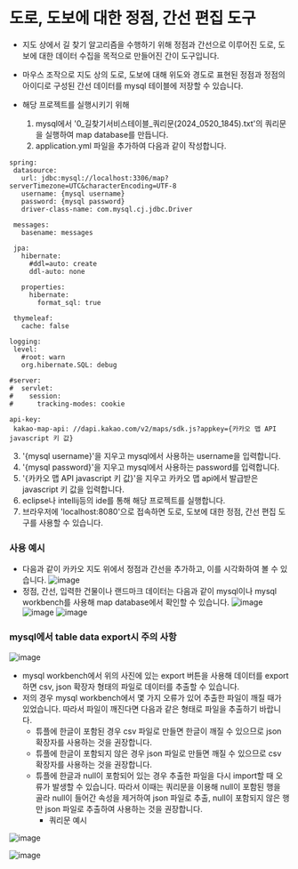 # 도로, 도보에 대한 정점, 간선 편집 도구

- 지도 상에서 길 찾기 알고리즘을 수행하기 위해 정점과 간선으로 이루어진 도로, 도보에 대한 데이터 수집을 목적으로 만들어진 간이 도구입니다.
- 마우스 조작으로 지도 상의 도로, 도보에 대해 위도와 경도로 표현된 정점과 정점의 아이디로 구성된 간선 데이터를 mysql 테이블에 저장할 수 있습니다.

- 해당 프로젝트를 실행시키기 위해
  1. mysql에서 '0_길찾기서비스테이블_쿼리문(2024_0520_1845).txt'의 쿼리문을 실행하여 map database를 만듭니다.
  2. application.yml 파일을 추가하여 다음과 같이 작성합니다.
 ```
spring:
  datasource:
    url: jdbc:mysql://localhost:3306/map?serverTimezone=UTC&characterEncoding=UTF-8
    username: {mysql username}
    password: {mysql password}
    driver-class-name: com.mysql.cj.jdbc.Driver

  messages:
    basename: messages

  jpa:
    hibernate:
      #ddl=auto: create
      ddl-auto: none

    properties:
      hibernate:
        format_sql: true

  thymeleaf:
    cache: false

logging:
  level:
    #root: warn
    org.hibernate.SQL: debug

#server:
#  servlet:
#    session:
#      tracking-modes: cookie

api-key:
  kakao-map-api: //dapi.kakao.com/v2/maps/sdk.js?appkey={카카오 맵 API javascript 키 값}
```
  3. '{mysql username}'을 지우고 mysql에서 사용하는 username을 입력합니다.
  4. '{mysql password}'을 지우고 mysql에서 사용하는 password를 입력합니다.
  5. '{카카오 맵 API javascript 키 값}'을 지우고 카카오 맵 api에서 발급받은 javascript 키 값을 입력합니다.
  6. eclipse나 intellij등의 ide를 통해 해당 프로젝트를 실행합니다.
  7. 브라우저에 'localhost:8080'으로 접속하면 도로, 도보에 대한 정점, 간선 편집 도구를 사용할 수 있습니다.

### 사용 예시
- 다음과 같이 카카오 지도 위에서 정점과 간선을 추가하고, 이를 시각화하여 볼 수 있습니다.
![image](https://github.com/Seo-b-h/IACCD-project/assets/123562354/b25ec933-9d16-4092-9416-9c54c06ddba0)
- 정점, 간선, 입력한 건물이나 랜드마크 데이터는 다음과 같이 mysql이나 mysql workbench를 사용해 map database에서 확인할 수 있습니다.
![image](https://github.com/Seo-b-h/IACCD-project/assets/123562354/deb351b0-c538-4172-ae22-3815503ef465)
![image](https://github.com/Seo-b-h/IACCD-project/assets/123562354/d545a86d-c5b6-4707-aa73-295a602f3109)
![image](https://github.com/Seo-b-h/IACCD-project/assets/123562354/dc47b53c-1eb3-4c9e-b44d-c49dd1ad37b2)

### mysql에서 table data export시 주의 사항
![image](https://github.com/Seo-b-h/IACCD-project/assets/123562354/b7823c2c-5b4a-4f7e-9127-c08971927233)
- mysql workbench에서 위의 사진에 있는 export 버튼을 사용해 데이터를 export하면 csv, json 확장자 형태의 파일로 데이터를 추출할 수 있습니다.
- 저의 경우 mysql workbench에서 몇 가지 오류가 있어 추출한 파일이 깨질 때가 있었습니다. 따라서 파일이 깨진다면 다음과 같은 형태로 파일을 추출하기 바랍니다.
  - 튜플에 한글이 포함된 경우 csv 파일로 만들면 한글이 깨질 수 있으므로 json 확장자를 사용하는 것을 권장합니다.
  - 튜플에 한글이 포함되지 않은 경우 json 파일로 만들면 깨질 수 있으므로 csv 확장자를 사용하는 것을 권장합니다.
  - 튜플에 한글과 null이 포함되어 있는 경우 추출한 파일을 다시 import할 때 오류가 발생할 수 있습니다. 따라서 이때는 쿼리문을 이용해 null이 포함된 행을 골라 null이 들어간 속성을 제거하여 json 파일로 추출, null이 포함되지 않은 행만 json 파일로 추출하여 사용하는 것을 권장합니다.
    - 쿼리문 예시

![image](https://github.com/Seo-b-h/IACCD-project/assets/123562354/8df74269-beea-41d3-a9d0-b9f1daa98669)

![image](https://github.com/Seo-b-h/IACCD-project/assets/123562354/22764bd2-9205-4fb1-9f5a-63e71cc6b945)



